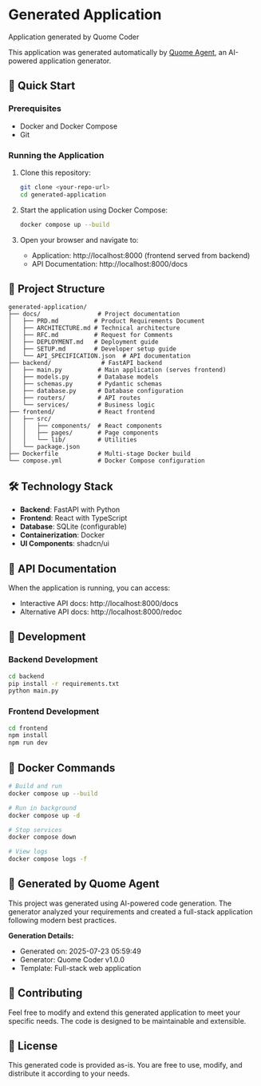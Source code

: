 # Generated Application

Application generated by Quome Coder

This application was generated automatically by [Quome Agent](https://github.com/your-org/quome-agent), an AI-powered application generator.

## 🚀 Quick Start

### Prerequisites

- Docker and Docker Compose
- Git

### Running the Application

1. Clone this repository:
   ```bash
   git clone <your-repo-url>
   cd generated-application
   ```

2. Start the application using Docker Compose:
   ```bash
   docker compose up --build
   ```

3. Open your browser and navigate to:
   - Application: http://localhost:8000 (frontend served from backend)
   - API Documentation: http://localhost:8000/docs

## 📁 Project Structure

```
generated-application/
├── docs/                # Project documentation
│   ├── PRD.md          # Product Requirements Document
│   ├── ARCHITECTURE.md # Technical architecture
│   ├── RFC.md          # Request for Comments
│   ├── DEPLOYMENT.md   # Deployment guide
│   ├── SETUP.md        # Developer setup guide
│   └── API_SPECIFICATION.json  # API documentation
├── backend/              # FastAPI backend
│   ├── main.py          # Main application (serves frontend)
│   ├── models.py        # Database models
│   ├── schemas.py       # Pydantic schemas
│   ├── database.py      # Database configuration
│   ├── routers/         # API routes
│   └── services/        # Business logic
├── frontend/            # React frontend
│   ├── src/
│   │   ├── components/  # React components
│   │   ├── pages/       # Page components
│   │   └── lib/         # Utilities
│   └── package.json
├── Dockerfile           # Multi-stage Docker build
└── compose.yml          # Docker Compose configuration
```

## 🛠️ Technology Stack

- **Backend**: FastAPI with Python
- **Frontend**: React with TypeScript
- **Database**: SQLite (configurable)
- **Containerization**: Docker
- **UI Components**: shadcn/ui

## 📖 API Documentation

When the application is running, you can access:
- Interactive API docs: http://localhost:8000/docs
- Alternative API docs: http://localhost:8000/redoc

## 🔧 Development

### Backend Development

```bash
cd backend
pip install -r requirements.txt
python main.py
```

### Frontend Development

```bash
cd frontend
npm install
npm run dev
```

## 🐳 Docker Commands

```bash
# Build and run
docker compose up --build

# Run in background
docker compose up -d

# Stop services
docker compose down

# View logs
docker compose logs -f
```

## 📝 Generated by Quome Agent

This project was generated using AI-powered code generation. The generator analyzed your requirements and created a full-stack application following modern best practices.

**Generation Details:**
- Generated on: 2025-07-23 05:59:49
- Generator: Quome Coder v1.0.0
- Template: Full-stack web application

## 🤝 Contributing

Feel free to modify and extend this generated application to meet your specific needs. The code is designed to be maintainable and extensible.

## 📄 License

This generated code is provided as-is. You are free to use, modify, and distribute it according to your needs.
